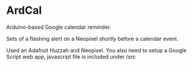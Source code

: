 # ArdCal
Arduino-based Google calendar reminder.

Sets of a flashing alert on a Neopixel shortly before a calendar event.

Used an Adafruit Huzzah and Neopixel. You also need to setup a Google Script web app, javascript file is included under /src
